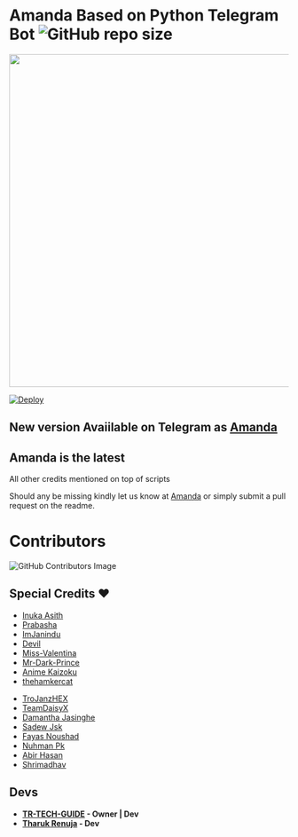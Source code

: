 # Amanda Based on Python Telegram Bot ![GitHub repo size](https://img.shields.io/github/repo-size/TeamAmanda/Amanda?label=Repo%20Size)
<p align="middle">
  <img src="https://telegra.ph/file/04d73369440abc48ab3ce.png" width='600"'>
</p>


[![Deploy](https://www.herokucdn.com/deploy/button.svg)](https://heroku.com/deploy?template=https://github.com/TeamAmanda/Amanda.git)


## New version Avaiilable on Telegram as [Amanda](https://t.me/TheAmandabot)
## Amanda is the latest

All other credits mentioned on top of scripts

Should any be missing kindly let us know at [Amanda](https://t.me/SLBotsOfficial) or simply submit a pull request on the readme.

# Contributors
![GitHub Contributors Image](https://contrib.rocks/image?repo=TeamAmanda/Amanda)

## Special Credits ❤

<p align="leaft">
  
- [Inuka Asith](https://github.com/inukaasith)
- [Prabasha](https://github.com/prabhasha-p/)
- [ImJanindu](https://github.com/imjanindu) 
- [Devil](https://github.com/lucifeermorningstar) 
- [Miss-Valentina](https://github.com/Miss-Valentina)
- [Mr-Dark-Prince](https://github.com/Mr-Dark-Prince/) 
- [Anime Kaizoku](https://github.com/AnimeKaizoku)
- [thehamkercat](https://github.com/thehamkercat/)
  
</p>
<p align="right">
  
- [TroJanzHEX](https://github.com/TroJanzHEX/)
- [TeamDaisyX](https://github.com/teamdaisyx)
- [Damantha Jasinghe](https://github.com/Damantha126)
- [Sadew Jsk](https://Github.com/sadew451)
- [Fayas Noushad](https://github.com/FayasNoushad)
- [Nuhman Pk](https://github.com/bughunter0)
- [Abir Hasan](https://github.com/AbirHasan2005)
- [Shrimadhav](https://github.com/SpEcHiDe)
  
</p>

## Devs

- **[TR-TECH-GUIDE](https://github.com/TR-TECH-GUIDE) - Owner | Dev**
- **[Tharuk Renuja](https://github.com/TharukRenuja) - Dev**
